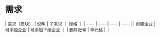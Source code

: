 # 需求

|  需求（模块）   | 说明  | 子需求 ｜ 规格 ｜
|  ----  | ----  | ---- | ---- |
| 创建企业  | 可添加企业 | 可添加下级企业 ｜
| 删除账号  | 单元格 | ｜
